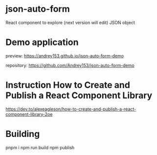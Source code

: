 # json-auto-form

React component to explore (next version will edit) JSON object

# Demo application

preview: https://andrey153.github.io/json-auto-form-demo

repository: https://github.com/Andrey153/json-auto-form-demo

# Instruction How to Create and Publish a React Component Library

https://dev.to/alexeagleson/how-to-create-and-publish-a-react-component-library-2oe

# Building

pnpm i
npm run build
npm publish
